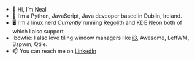 - 👋 Hi, I’m Neal
- 👀 I’m a Python, JavaScript, Java deveoper based in Dublin, Ireland.
- :desktop_computer: I'm a linux nerd *Currently* running [Regolith](https://regolith-linux.org/) and [KDE Neon](https://neon.kde.org/) both of which I also support
- :bowtie: I also love tiling window managers like [i3](https://i3wm.org/), Awesome, LeftWM, Bspwm, Qtile.
- 📫 You can reach me on [LinkedIn](https://www.linkedin.com/in/nealbrophy/)

<!---
nealbrophy/nealbrophy is a ✨ special ✨ repository because its `README.md` (this file) appears on your GitHub profile.
You can click the Preview link to take a look at your changes.
--->
